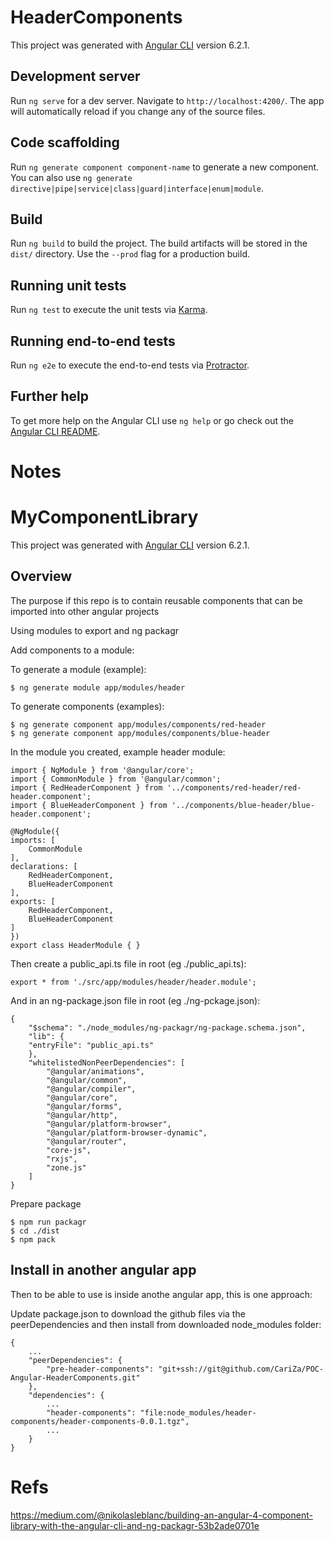 # HeaderComponents

This project was generated with [Angular CLI](https://github.com/angular/angular-cli) version 6.2.1.

## Development server

Run `ng serve` for a dev server. Navigate to `http://localhost:4200/`. The app will automatically reload if you change any of the source files.

## Code scaffolding

Run `ng generate component component-name` to generate a new component. You can also use `ng generate directive|pipe|service|class|guard|interface|enum|module`.

## Build

Run `ng build` to build the project. The build artifacts will be stored in the `dist/` directory. Use the `--prod` flag for a production build.

## Running unit tests

Run `ng test` to execute the unit tests via [Karma](https://karma-runner.github.io).

## Running end-to-end tests

Run `ng e2e` to execute the end-to-end tests via [Protractor](http://www.protractortest.org/).

## Further help

To get more help on the Angular CLI use `ng help` or go check out the [Angular CLI README](https://github.com/angular/angular-cli/blob/master/README.md).

# Notes

# MyComponentLibrary

This project was generated with [Angular CLI](https://github.com/angular/angular-cli) version 6.2.1.

## Overview

The purpose if this repo is to contain reusable components that can be imported into other angular projects

Using modules to export and ng packagr

Add components to a module:

To generate a module (example):

    $ ng generate module app/modules/header

To generate components (examples):

    $ ng generate component app/modules/components/red-header
    $ ng generate component app/modules/components/blue-header

In the module you created, example header module:

    import { NgModule } from '@angular/core';
    import { CommonModule } from '@angular/common';
    import { RedHeaderComponent } from '../components/red-header/red-header.component';
    import { BlueHeaderComponent } from '../components/blue-header/blue-header.component';

    @NgModule({
    imports: [
        CommonModule
    ],
    declarations: [
        RedHeaderComponent,
        BlueHeaderComponent
    ],
    exports: [
        RedHeaderComponent,
        BlueHeaderComponent
    ]
    })
    export class HeaderModule { }

Then create a public_api.ts file in root (eg ./public_api.ts):

    export * from './src/app/modules/header/header.module';

And in an ng-package.json file in root (eg ./ng-pckage.json):

    {
        "$schema": "./node_modules/ng-packagr/ng-package.schema.json",
        "lib": {
        "entryFile": "public_api.ts"
        },
        "whitelistedNonPeerDependencies": [
            "@angular/animations",
            "@angular/common",
            "@angular/compiler",
            "@angular/core",
            "@angular/forms",
            "@angular/http",
            "@angular/platform-browser",
            "@angular/platform-browser-dynamic",
            "@angular/router",
            "core-js",
            "rxjs",
            "zone.js"
        ]
    }


Prepare package

    $ npm run packagr
    $ cd ./dist
    $ npm pack


## Install in another angular app

Then to be able to use is inside anothe angular app, this is one approach:

Update package.json to download the github files via the peerDependencies and then install from downloaded node_modules folder:

    {
        ...
        "peerDependencies": {
            "pre-header-components": "git+ssh://git@github.com/CariZa/POC-Angular-HeaderComponents.git"
        },
        "dependencies": {
            ...
            "header-components": "file:node_modules/header-components/header-components-0.0.1.tgz",
            ...
        }
    }


# Refs

https://medium.com/@nikolasleblanc/building-an-angular-4-component-library-with-the-angular-cli-and-ng-packagr-53b2ade0701e



